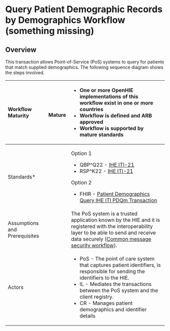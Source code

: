 # Query Patient Demographic Records by Demographics Workflow \(something missing\)

## Overview

This transaction allows Point-of-Service \(PoS\) systems to query for patients that match supplied demographics. The following sequence diagram shows the steps involved.

<table>
  <thead>
    <tr>
      <th style="text-align:left"><b>Workflow Maturity</b>
      </th>
      <th style="text-align:left">
        <p>
          <img src="https://lh5.googleusercontent.com/Vp6XBRGu-U_Dmd5EKNpCZvEEum0CxOcHOj9NgHh8UMMNLMlXHmLcUE_YWueDRr4uqWLzpPfzSBLJ2k33XQIelLypjQ4wyrD17-t33GtLa8fFxW9AYDvXhiJmBl4VaLgKDg"
          alt/>
        </p>
        <p> <b>Mature</b>
        </p>
      </th>
      <th style="text-align:left">
        <ul>
          <li><b>One or more OpenHIE implementations of this workflow exist in one or more countries</b>
          </li>
          <li><b>Workflow is defined and ARB approved</b>
          </li>
          <li><b>Workflow is supported by mature standards</b>
          </li>
        </ul>
      </th>
    </tr>
  </thead>
  <tbody>
    <tr>
      <td style="text-align:left">Standards*</td>
      <td style="text-align:left"></td>
      <td style="text-align:left">
        <p>Option 1</p>
        <ul>
          <li>QBP^Q22 - <a href="https://www.ihe.net/uploadedFiles/Documents/ITI/IHE_ITI_TF_Vol2a.pdf">IHE ITI-21</a>
          </li>
          <li>RSP^K22 - <a href="https://www.ihe.net/uploadedFiles/Documents/ITI/IHE_ITI_TF_Vol2a.pdf">IHE ITI-21</a>
          </li>
        </ul>
        <p>Option 2</p>
        <ul>
          <li>FHIR - <a href="http://ihe.net/uploadedFiles/Documents/ITI/IHE_ITI_Suppl_PDQm_Rev1.0_PC_2014-06-06.pdf">Patient Demographics Query IHE ITI PDQm Transaction</a>
          </li>
        </ul>
      </td>
    </tr>
    <tr>
      <td style="text-align:left">Assumptions and Prerequisites</td>
      <td style="text-align:left"></td>
      <td style="text-align:left">The PoS system is a trusted application known by the HIE and it is registered
        with the interoperability layer to be able to send and receive data securely
        (<a href="https://wiki.ohie.org/display/documents/Common+message+security+workflow">Common message security workflow</a>).</td>
    </tr>
    <tr>
      <td style="text-align:left">Actors</td>
      <td style="text-align:left"></td>
      <td style="text-align:left">
        <ul>
          <li>PoS - The point of care system that captures patient identifiers, is responsible
            for sending the identifiers to the HIE.</li>
          <li>IL - Mediates the transactions between the PoS system and the client registry.</li>
          <li>CR - Manages patient demographics and identifier details</li>
        </ul>
      </td>
    </tr>
  </tbody>
</table>


